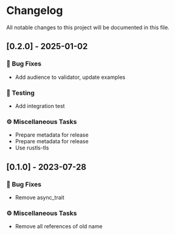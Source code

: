 # Changelog

All notable changes to this project will be documented in this file.

## [0.2.0] - 2025-01-02

### 🐛 Bug Fixes

- Add audience to validator, update examples

### 🧪 Testing

- Add integration test

### ⚙️ Miscellaneous Tasks

- Prepare metadata for release
- Prepare metadata for release
- Use rustls-tls

## [0.1.0] - 2023-07-28

### 🐛 Bug Fixes

- Remove async_trait

### ⚙️ Miscellaneous Tasks

- Remove all references of old name

<!-- generated by git-cliff -->
